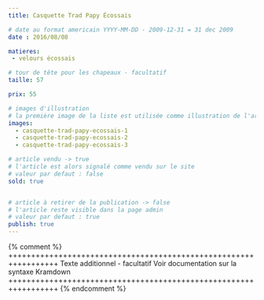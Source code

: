 ```yaml
---
title: Casquette Trad Papy Écossais

# date au format americain YYYY-MM-DD - 2009-12-31 = 31 dec 2009
date : 2016/08/08

matieres:
 - velours écossais

# tour de tête pour les chapeaux - facultatif
taille: 57

prix: 55

# images d'illustration
# la première image de la liste est utilisée comme illustration de l'article dans les pages de listing.
images:
  - casquette-trad-papy-ecossais-1
  - casquette-trad-papy-ecossais-2
  - casquette-trad-papy-ecossais-3

# article vendu -> true
# l'article est alors signalé comme vendu sur le site
# valeur par defaut : false
sold: true


# article à retirer de la publication -> false
# l'article reste visible dans la page admin
# valeur par defaut : true
publish: true
---
```

{% comment %} +++++++++++++++++++++++++++++++++++++++++++++++++++++++++++++++++
              Texte additionnel - facultatif
              Voir documentation sur la syntaxe Kramdown
+++++++++++++++++++++++++++++++++++++++++++++++++++++++++++++++++ {% endcomment %}
